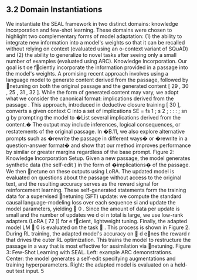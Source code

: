 ## 3.2 Domain Instantiations

We instantiate the SEAL framework in two distinct domains: knowledge incorporation and few-shot learning. These domains were chosen to highlight two complementary forms of model adaptation: (1) the ability to integrate new information into a model's weights so that it can be recalled without relying on context (evaluated using an o-context variant of SQuAD) and (2) the ability to generalize to novel tasks after seeing only a small number of examples (evaluated using ARC). Knowledge Incorporation. Our goal is t oe fciently incorporate the information provided in a passage into the model's weights. A promising recent approach involves using a language model to generate content derived from the passage, followed by netuning on both the original passage and the generated content [ 29 , 30 , 25 , 31 , 32 ]. While the form of generated content may vary, we adopt what we consider the canonical format: implications derived from the passage . This approach, introduced in deductive closure training [ 30 ], converts a given context C into a set of implications SE = fs 1 ; s 2 ; : : : ; sn g by prompting the model to �List several implications derived from the content.� The output may include inferences, logical consequences, or restatements of the original passage. In �B.11, we also explore alternative prompts such as �rewrite the passage in different ways� or �rewrite in a question-answer format� and show that our method improves performance by similar or greater margins regardless of the base prompt. Figure 2: Knowledge Incorporation Setup. Given a new passage, the model generates synthetic data (the self-edit ) in the form of �implications� of the passage. We then netune on these outputs using LoRA. The updated model is evaluated on questions about the passage without access to the original text, and the resulting accuracy serves as the reward signal for reinforcement learning. These self-generated statements form the training data for a supervised netuning (SFT) update: we compute the standard causal language-modeling loss over each sequence si and update the model parameters, yielding  0 . Since the amount of data per update is small and the number of updates we d oi n total is large, we use low-rank adapters (LoRA [ 72 ]) for e fcient, lightweight tuning. Finally, the adapted model LM  0 is evaluated on the task  . This process is shown in Figure 2. During RL training, the adapted model's accuracy on  d enes the reward r that drives the outer RL optimization. This trains the model to restructure the passage in a way that is most effective for assimilation via netuning. Figure 3: Few-Shot Learning with SEAL. Left: example ARC demonstrations. Center: the model generates a self-edit specifying augmentations and training hyperparameters. Right: the adapted model is evaluated on a held-out test input. 5